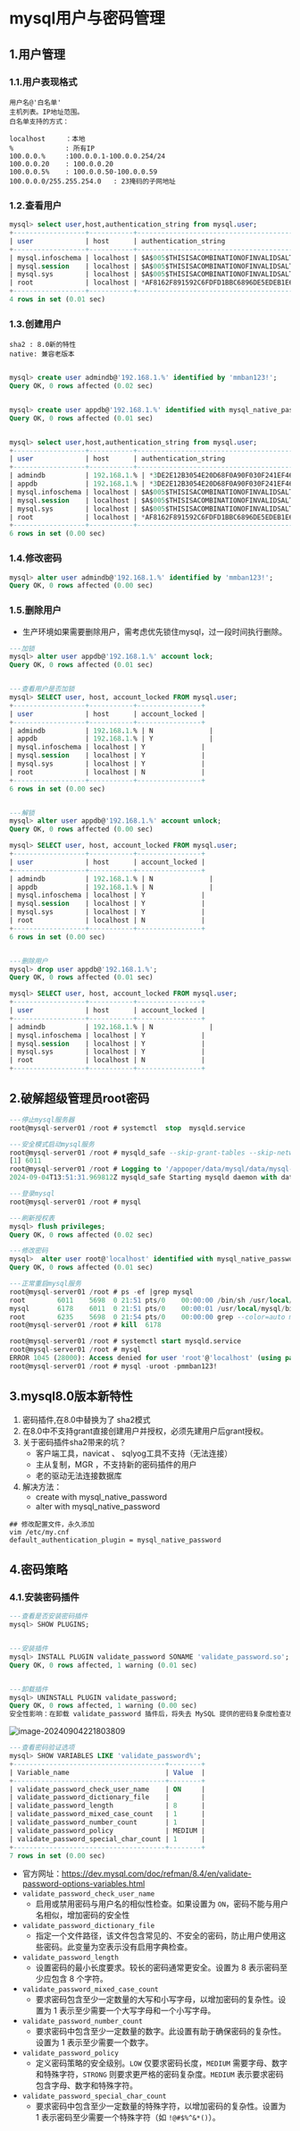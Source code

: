 # mysql用户与密码管理

## 1.用户管理

### 1.1.用户表现格式

~~~
用户名@'白名单'
主机列表。IP地址范围。
白名单支持的方式：

localhost     ：本地
%             : 所有IP
100.0.0.%     :100.0.0.1-100.0.0.254/24
100.0.0.20    : 100.0.0.20
100.0.0.5%    : 100.0.0.50-100.0.0.59
100.0.0.0/255.255.254.0   : 23掩码的子网地址  
~~~

### 1.2.查看用户

~~~sql
mysql> select user,host,authentication_string from mysql.user;
+------------------+-----------+------------------------------------------------------------------------+
| user             | host      | authentication_string                                                  |
+------------------+-----------+------------------------------------------------------------------------+
| mysql.infoschema | localhost | $A$005$THISISACOMBINATIONOFINVALIDSALTANDPASSWORDTHATMUSTNEVERBRBEUSED |
| mysql.session    | localhost | $A$005$THISISACOMBINATIONOFINVALIDSALTANDPASSWORDTHATMUSTNEVERBRBEUSED |
| mysql.sys        | localhost | $A$005$THISISACOMBINATIONOFINVALIDSALTANDPASSWORDTHATMUSTNEVERBRBEUSED |
| root             | localhost | *AF8162F891592C6FDFD1BBC6896DE5EDEB1E638F                              |
+------------------+-----------+------------------------------------------------------------------------+
4 rows in set (0.01 sec)
~~~

### 1.3.创建用户

~~~
sha2 : 8.0新的特性
native: 兼容老版本


~~~

~~~sql
mysql> create user admindb@'192.168.1.%' identified by 'mmban123!';
Query OK, 0 rows affected (0.02 sec)


mysql> create user appdb@'192.168.1.%' identified with mysql_native_password by 'mmban123!';       
Query OK, 0 rows affected (0.01 sec)


mysql> select user,host,authentication_string from mysql.user;
+------------------+-----------+------------------------------------------------------------------------+
| user             | host      | authentication_string                                                  |
+------------------+-----------+------------------------------------------------------------------------+
| admindb          | 192.168.1.% | *3DE2E12B3054E20D68F0A90F030F241EF4666C69                              |
| appdb            | 192.168.1.% | *3DE2E12B3054E20D68F0A90F030F241EF4666C69                              |
| mysql.infoschema | localhost | $A$005$THISISACOMBINATIONOFINVALIDSALTANDPASSWORDTHATMUSTNEVERBRBEUSED |
| mysql.session    | localhost | $A$005$THISISACOMBINATIONOFINVALIDSALTANDPASSWORDTHATMUSTNEVERBRBEUSED |
| mysql.sys        | localhost | $A$005$THISISACOMBINATIONOFINVALIDSALTANDPASSWORDTHATMUSTNEVERBRBEUSED |
| root             | localhost | *AF8162F891592C6FDFD1BBC6896DE5EDEB1E638F                              |
+------------------+-----------+------------------------------------------------------------------------+
6 rows in set (0.00 sec)
~~~

### 1.4.修改密码

~~~sql
mysql> alter user admindb@'192.168.1.%' identified by 'mmban123!';
Query OK, 0 rows affected (0.00 sec)
~~~

### 1.5.删除用户

- 生产环境如果需要删除用户，需考虑优先锁住mysql，过一段时间执行删除。

~~~sql
---加锁
mysql> alter user appdb@'192.168.1.%' account lock;
Query OK, 0 rows affected (0.01 sec)


---查看用户是否加锁
mysql> SELECT user, host, account_locked FROM mysql.user;                    
+------------------+-----------+----------------+
| user             | host      | account_locked |
+------------------+-----------+----------------+
| admindb          | 192.168.1.% | N              |
| appdb            | 192.168.1.% | Y              |
| mysql.infoschema | localhost | Y              |
| mysql.session    | localhost | Y              |
| mysql.sys        | localhost | Y              |
| root             | localhost | N              |
+------------------+-----------+----------------+
6 rows in set (0.00 sec)


---解锁
mysql> alter user appdb@'192.168.1.%' account unlock;  
Query OK, 0 rows affected (0.00 sec)

mysql> SELECT user, host, account_locked FROM mysql.user;
+------------------+-----------+----------------+
| user             | host      | account_locked |
+------------------+-----------+----------------+
| admindb          | 192.168.1.% | N              |
| appdb            | 192.168.1.% | N              |
| mysql.infoschema | localhost | Y              |
| mysql.session    | localhost | Y              |
| mysql.sys        | localhost | Y              |
| root             | localhost | N              |
+------------------+-----------+----------------+
6 rows in set (0.00 sec)


---删除用户
mysql> drop user appdb@'192.168.1.%';
Query OK, 0 rows affected (0.01 sec)

mysql> SELECT user, host, account_locked FROM mysql.user;
+------------------+-----------+----------------+
| user             | host      | account_locked |
+------------------+-----------+----------------+
| admindb          | 192.168.1.% | N              |
| mysql.infoschema | localhost | Y              |
| mysql.session    | localhost | Y              |
| mysql.sys        | localhost | Y              |
| root             | localhost | N              |
+------------------+-----------+----------------+
~~~

## 2.破解超级管理员root密码

~~~sql
---停止mysql服务器
root@mysql-server01 /root # systemctl  stop  mysqld.service 

---安全模式启动mysql服务
root@mysql-server01 /root # mysqld_safe --skip-grant-tables --skip-networking &
[1] 6011
root@mysql-server01 /root # Logging to '/appoper/data/mysql/data/mysql-server01.err'.
2024-09-04T13:51:31.969812Z mysqld_safe Starting mysqld daemon with databases from /appoper/data/mysql/data

---登录mysql
root@mysql-server01 /root # mysql

---刷新授权表
mysql> flush privileges;
Query OK, 0 rows affected (0.02 sec)

---修改密码
mysql>  alter user root@'localhost' identified with mysql_native_password by 'mmban123!';
Query OK, 0 rows affected (0.01 sec)

---正常重启mysql服务
root@mysql-server01 /root # ps -ef |grep mysql
root        6011    5698  0 21:51 pts/0    00:00:00 /bin/sh /usr/local/mysql/bin/mysqld_safe --skip-grant-tables --skip-networking
mysql       6178    6011  0 21:51 pts/0    00:00:01 /usr/local/mysql/bin/mysqld --basedir=/usr/local/mysql --datadir=/appoper/data/mysql/data --plugin-dir=/usr/local/mysql/lib/plugin --user=mysql --skip-grant-tables --skip-networking --log-error=mysql-server01.err --pid-file=mysql-server01.pid --socket=/appoper/data/mysql/dbcfg/mysql.sock
root        6235    5698  0 21:54 pts/0    00:00:00 grep --color=auto mysql
root@mysql-server01 /root # kill  6178

root@mysql-server01 /root # systemctl start mysqld.service  
root@mysql-server01 /root # mysql
ERROR 1045 (28000): Access denied for user 'root'@'localhost' (using password: NO)
root@mysql-server01 /root # mysql -uroot -pmmban123!
~~~

## 3.mysql8.0版本新特性

1. 密码插件,在8.0中替换为了 sha2模式
2. 在8.0中不支持grant直接创建用户并授权，必须先建用户后grant授权。
3. 关于密码插件sha2带来的坑？
   - 客户端工具，navicat 、 sqlyog工具不支持（无法连接）
   - 主从复制，MGR ，不支持新的密码插件的用户
   - 老的驱动无法连接数据库
4. 解决方法：
   - create with mysql_native_password
   - alter with mysql_native_password

~~~shell
## 修改配置文件，永久添加
vim /etc/my.cnf
default_authentication_plugin = mysql_native_password
~~~

## 4.密码策略

### 4.1.安装密码插件

~~~sql
---查看是否安装密码插件
mysql> SHOW PLUGINS;


---安装插件
mysql> INSTALL PLUGIN validate_password SONAME 'validate_password.so';
Query OK, 0 rows affected, 1 warning (0.01 sec)


---卸载插件
mysql> UNINSTALL PLUGIN validate_password;
Query OK, 0 rows affected, 1 warning (0.00 sec)
安全性影响：在卸载 validate_password 插件后，将失去 MySQL 提供的密码复杂度检查功能。确保你已经实施了其他密码安全措施，以维护系统安全。
~~~

![image-20240904221803809](./000.picture/image-20240904221803809.png)

~~~sql
---查看密码验证选项
mysql> SHOW VARIABLES LIKE 'validate_password%';
+--------------------------------------+--------+
| Variable_name                        | Value  |
+--------------------------------------+--------+
| validate_password_check_user_name    | ON     |
| validate_password_dictionary_file    |        |
| validate_password_length             | 8      |
| validate_password_mixed_case_count   | 1      |
| validate_password_number_count       | 1      |
| validate_password_policy             | MEDIUM |
| validate_password_special_char_count | 1      |
+--------------------------------------+--------+
7 rows in set (0.00 sec)
~~~

- 官方网址：https://dev.mysql.com/doc/refman/8.4/en/validate-password-options-variables.html 
- `validate_password_check_user_name`
  - 启用或禁用密码与用户名的相似性检查。如果设置为 `ON`，密码不能与用户名相似，增加密码的安全性
- `validate_password_dictionary_file`
  - 指定一个文件路径，该文件包含常见的、不安全的密码，防止用户使用这些密码。此变量为空表示没有启用字典检查。
- `validate_password_length `
  - 设置密码的最小长度要求。较长的密码通常更安全。设置为 8 表示密码至少应包含 8 个字符。
- `validate_password_mixed_case_count`
  - 要求密码包含至少一定数量的大写和小写字母，以增加密码的复杂性。设置为 1 表示至少需要一个大写字母和一个小写字母。
- `validate_password_number_count`
  - 要求密码中包含至少一定数量的数字。此设置有助于确保密码的复杂性。设置为 1 表示至少需要一个数字。
- `validate_password_policy`
  - 定义密码策略的安全级别。`LOW` 仅要求密码长度，`MEDIUM` 需要字母、数字和特殊字符，`STRONG` 则要求更严格的密码复杂度。`MEDIUM` 表示要求密码包含字母、数字和特殊字符。
- `validate_password_special_char_count`
  - 要求密码中包含至少一定数量的特殊字符，以增加密码的复杂性。设置为 1 表示密码至少需要一个特殊字符（如 `!@#$%^&*()`）。